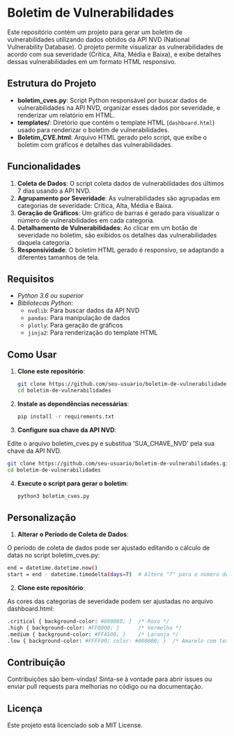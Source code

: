 # Boletim de Vulnerabilidades

Este repositório contém um projeto para gerar um boletim de vulnerabilidades utilizando dados obtidos da API NVD (National Vulnerability Database). O projeto permite visualizar as vulnerabilidades de acordo com sua severidade (Crítica, Alta, Média e Baixa), e exibe detalhes dessas vulnerabilidades em um formato HTML responsivo.

## Estrutura do Projeto

- **boletim_cves.py**: Script Python responsável por buscar dados de vulnerabilidades na API NVD, organizar esses dados por severidade, e renderizar um relatório em HTML.
- **templates/**: Diretório que contém o template HTML (`dashboard.html`) usado para renderizar o boletim de vulnerabilidades.
- **Boletim_CVE.html**: Arquivo HTML gerado pelo script, que exibe o boletim com gráficos e detalhes das vulnerabilidades.

## Funcionalidades

1. **Coleta de Dados**: O script coleta dados de vulnerabilidades dos últimos 7 dias usando a API NVD.
2. **Agrupamento por Severidade**: As vulnerabilidades são agrupadas em categorias de severidade: Crítica, Alta, Média e Baixa.
3. **Geração de Gráficos**: Um gráfico de barras é gerado para visualizar o número de vulnerabilidades em cada categoria.
4. **Detalhamento de Vulnerabilidades**: Ao clicar em um botão de severidade no boletim, são exibidos os detalhes das vulnerabilidades daquela categoria.
5. **Responsividade**: O boletim HTML gerado é responsivo, se adaptando a diferentes tamanhos de tela.

## Requisitos

- *Python 3.6 ou superior*
- *Bibliotecas Python*:
  - `nvdlib`: Para buscar dados da API NVD
  - `pandas`: Para manipulação de dados
  - `plotly`: Para geração de gráficos
  - `jinja2`: Para renderização do template HTML

## Como Usar

1. **Clone este repositório**:
   ```bash
   git clone https://github.com/seu-usuario/boletim-de-vulnerabilidades.git
   cd boletim-de-vulnerabilidades
   ```
   
2. **Instale as dependências necessárias**:
   ```bash
   pip install -r requirements.txt
   ```
   
3. **Configure sua chave da API NVD**:

Edite o arquivo boletim_cves.py e substitua 'SUA_CHAVE_NVD' pela sua chave da API NVD.

   ```bash
   git clone https://github.com/seu-usuario/boletim-de-vulnerabilidades.git
   cd boletim-de-vulnerabilidades
   ```

4. **Execute o script para gerar o boletim**:
   ```bash
   python3 boletim_cves.py
   ```

## Personalização

1. **Alterar o Período de Coleta de Dados**:

O período de coleta de dados pode ser ajustado editando o cálculo de datas no script boletim_cves.py:

   ```bash
   end = datetime.datetime.now()
   start = end - datetime.timedelta(days=7)  # Altere "7" para o número de dias desejado
   ```
   
2. **Clone este repositório**:

As cores das categorias de severidade podem ser ajustadas no arquivo dashboard.html:

   ```bash
.critical { background-color: #800080; }  /* Roxo */
.high { background-color: #FF0000; }      /* Vermelho */
.medium { background-color: #FFA500; }    /* Laranja */
.low { background-color: #FFFF00; color: #000000; }  /* Amarelo com texto preto */
   ```

## Contribuição

Contribuições são bem-vindas! Sinta-se à vontade para abrir issues ou enviar pull requests para melhorias no código ou na documentação.

## Licença

Este projeto está licenciado sob a MIT License.
